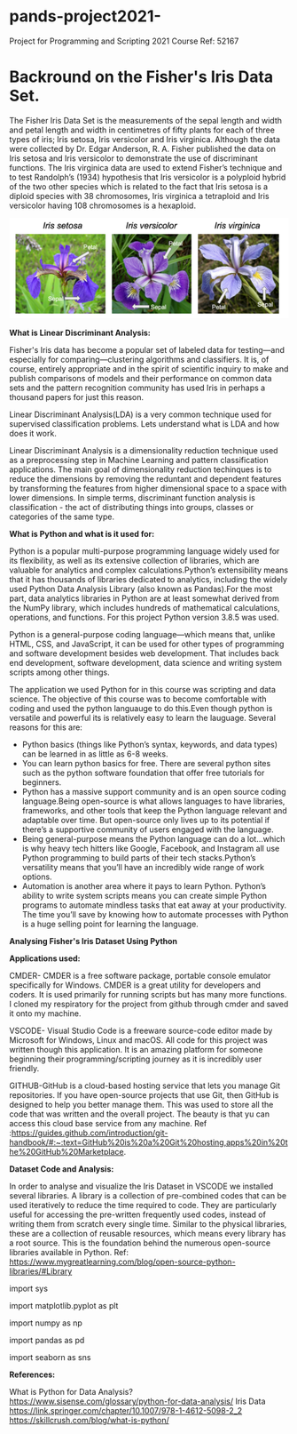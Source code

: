 # pands-project2021-
Project for Programming and Scripting 2021 Course Ref: 52167

# Backround on the Fisher's Iris Data Set.

The Fisher Iris Data Set is the measurements of the sepal length and width and petal length and width in centimetres of fifty plants for each of three types of iris; Iris setosa, Iris versicolor and Iris virginica. Although the data were collected by Dr. Edgar Anderson, R. A. Fisher published the data on Iris setosa and Iris versicolor to demonstrate the use of discriminant functions. The Iris virginica data are used to extend Fisher’s technique and to test Randolph’s (1934) hypothesis that Iris versicolor is a polyploid hybrid of the two other species which is related to the fact that Iris setosa is a diploid species with 38 chromosomes, Iris virginica a tetraploid and Iris versicolor having 108 chromosomes is a hexaploid.


![](IRIS%20FLOWERS.png)

**What is Linear Discriminant Analysis:**

Fisher's Iris data has become a popular set of labeled data for testing—and especially for comparing—clustering algorithms and classifiers. It is, of course, entirely appropriate and in the spirit of scientific inquiry to make and publish comparisons of models and their performance on common data sets and the pattern recognition community has used Iris in perhaps a thousand papers for just this reason.

Linear Discriminant Analysis(LDA) is a very common technique used for supervised classification problems. Lets understand what is LDA and how does it work.

Linear Discriminant Analysis is a dimensionality reduction technique used as a preprocessing step in Machine Learning and pattern classification applications. The main goal of dimensionality reduction techinques is to reduce the dimensions by removing the reduntant and dependent features by transforming the features from higher dimensional space to a space with lower dimensions. In simple terms, discriminant function analysis is classification - the act of distributing things into groups, classes or categories of the same type.

**What is Python and what is it used for:**

Python is a popular multi-purpose programming language widely used for its flexibility, as well as its extensive collection of libraries, which are valuable for analytics and complex calculations.Python’s extensibility means that it has thousands of libraries dedicated to analytics, including the widely used Python Data Analysis Library (also known as Pandas).For the most part, data analytics libraries in Python are at least somewhat derived from the NumPy library, which includes hundreds of mathematical calculations, operations, and functions. For this project Python version 3.8.5 was used.

Python is a general-purpose coding language—which means that, unlike HTML, CSS, and JavaScript, it can be used for other types of programming and software development besides web development. That includes back end development, software development, data science and writing system scripts among other things. 

The application we used Python for in this course was scripting and data science. The  objective of this course was to become comfortable with coding and used the python languauge to do this.Even though python is versatile and powerful its is relatively easy to  learn the lauguage. Several reasons for this are:

- Python basics (things like Python’s syntax, keywords, and data types) can be learned in as little as 6-8 weeks.
- You can learn python basics for free. There are several python sites such as the python software foundation that offer free tutorials for beginners.
- Python has a massive support community and is an open source coding language.Being open-source is what allows languages to have libraries, frameworks, and other tools that keep the Python language relevant and adaptable over time. But open-source only lives up to its potential if there’s a supportive community of users engaged with the language.
- Being general-purpose means the Python language can do a lot…which is why heavy tech hitters like Google, Facebook, and Instagram all use Python programming to build parts of their tech stacks.Python’s versatility means that you’ll have an incredibly wide range of work options.
- Automation is another area where it pays to learn Python. Python’s ability to write system scripts means you can create simple Python programs to automate mindless tasks that eat away at your productivity. The time you’ll save by knowing how to automate processes with Python is a huge selling point for learning the language.


**Analysing Fisher's Iris Dataset Using Python**

**Applications used:**

CMDER- CMDER is a free software package, portable console emulator specifically for Windows. CMDER is a great utility for developers and coders. It is used primarily for running scripts but has many more functions. I cloned my respiratory for the project from github through cmder and saved it onto my machine.

VSCODE- Visual Studio Code is a freeware source-code editor made by Microsoft for Windows, Linux and macOS. All code for this project was written though this application. It is an amazing platform for someone beginning their programming/scripting journey as it is incredibly user friendly.

GITHUB-GitHub is a cloud-based hosting service that lets you manage Git repositories. If you have open-source projects that use Git, then GitHub is designed to help you better manage them. This was used to store all the code that was written and the overall project. The beauty is that yu can access this cloud base service from any machine. Ref :https://guides.github.com/introduction/git-handbook/#:~:text=GitHub%20is%20a%20Git%20hosting,apps%20in%20the%20GitHub%20Marketplace.

**Dataset Code and Analysis:**

In order to analyse and visualize the Iris Dataset in VSCODE we  installed several libraries. A library is a collection of pre-combined codes that can be used iteratively to reduce the time required to code. They are particularly useful for accessing the pre-written frequently used codes, instead of writing them from scratch every single time. Similar to the physical libraries, these are a collection of reusable resources, which means every library has a root source. This is the foundation behind the numerous open-source libraries available in Python. Ref: https://www.mygreatlearning.com/blog/open-source-python-libraries/#Library

import sys

import matplotlib.pyplot as plt

import numpy as np

import pandas as pd

import seaborn as sns









**References:**

What is Python for Data Analysis? <https://www.sisense.com/glossary/python-for-data-analysis/>
Iris Data <https://link.springer.com/chapter/10.1007/978-1-4612-5098-2_2>
<https://skillcrush.com/blog/what-is-python/>











